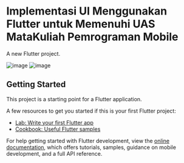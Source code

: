 # Implementasi UI Menggunakan Flutter untuk Memenuhi UAS MataKuliah Pemrograman Mobile 

A new Flutter project.

![image](https://github.com/adebungaa/UASPemrogramanMobile_211402008/assets/89067579/ce8f935e-051d-4645-85f2-61fca36aa943)
![image](https://github.com/adebungaa/UASPemrogramanMobile_211402008/assets/89067579/fecfc61d-6d2c-4382-85d5-fe2b4e5d803b)


## Getting Started

This project is a starting point for a Flutter application.

A few resources to get you started if this is your first Flutter project:

- [Lab: Write your first Flutter app](https://docs.flutter.dev/get-started/codelab)
- [Cookbook: Useful Flutter samples](https://docs.flutter.dev/cookbook)

For help getting started with Flutter development, view the
[online documentation](https://docs.flutter.dev/), which offers tutorials,
samples, guidance on mobile development, and a full API reference.
